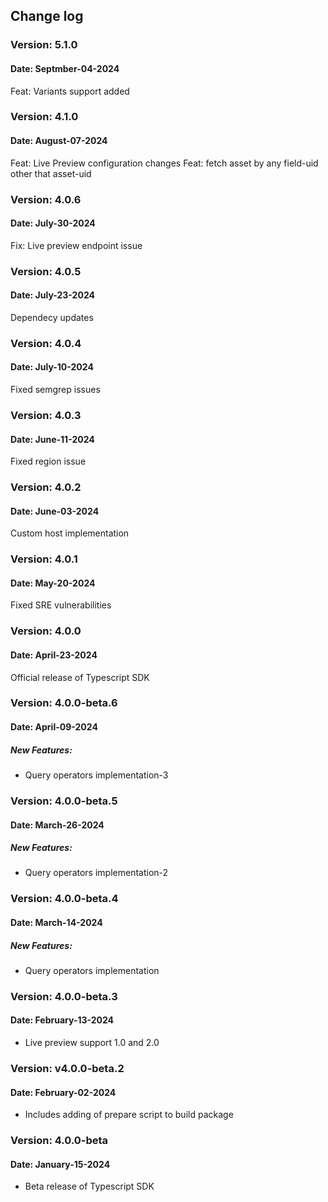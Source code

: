 ## Change log

### Version: 5.1.0
#### Date: Septmber-04-2024
Feat: Variants support added

### Version: 4.1.0
#### Date: August-07-2024
Feat: Live Preview configuration changes
Feat: fetch asset by any field-uid other that asset-uid

### Version: 4.0.6
#### Date: July-30-2024
Fix: Live preview endpoint issue

### Version: 4.0.5
#### Date: July-23-2024
Dependecy updates

### Version: 4.0.4
#### Date: July-10-2024
Fixed semgrep issues

### Version: 4.0.3
#### Date: June-11-2024
Fixed region issue

### Version: 4.0.2
#### Date: June-03-2024
Custom host implementation

### Version: 4.0.1
#### Date: May-20-2024
Fixed SRE vulnerabilities 

### Version: 4.0.0
#### Date: April-23-2024
Official release of Typescript SDK

### Version: 4.0.0-beta.6
#### Date: April-09-2024
##### New Features:
- Query operators implementation-3

### Version: 4.0.0-beta.5
#### Date: March-26-2024
##### New Features:
- Query operators implementation-2

### Version: 4.0.0-beta.4
#### Date: March-14-2024
##### New Features:
- Query operators implementation

### Version: 4.0.0-beta.3
#### Date: February-13-2024
 - Live preview support 1.0 and 2.0

### Version: v4.0.0-beta.2
#### Date: February-02-2024
 - Includes adding of prepare script to build package

### Version: 4.0.0-beta
#### Date: January-15-2024
 - Beta release of Typescript SDK